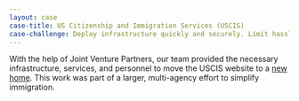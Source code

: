 ```yaml
---
layout: case
case-title: US Citizenship and Immigration Services (USCIS)
case-challenge: Deploy infrastructure quickly and securely. Limit hassle and overhead.
---
```



With the help of Joint Venture Partners, our team provided the necessary infrastructure, services, and personnel to move the USCIS website to a [new home](https://my.uscis.gov/). This work was part of a larger, multi-agency effort to simplify immigration.
